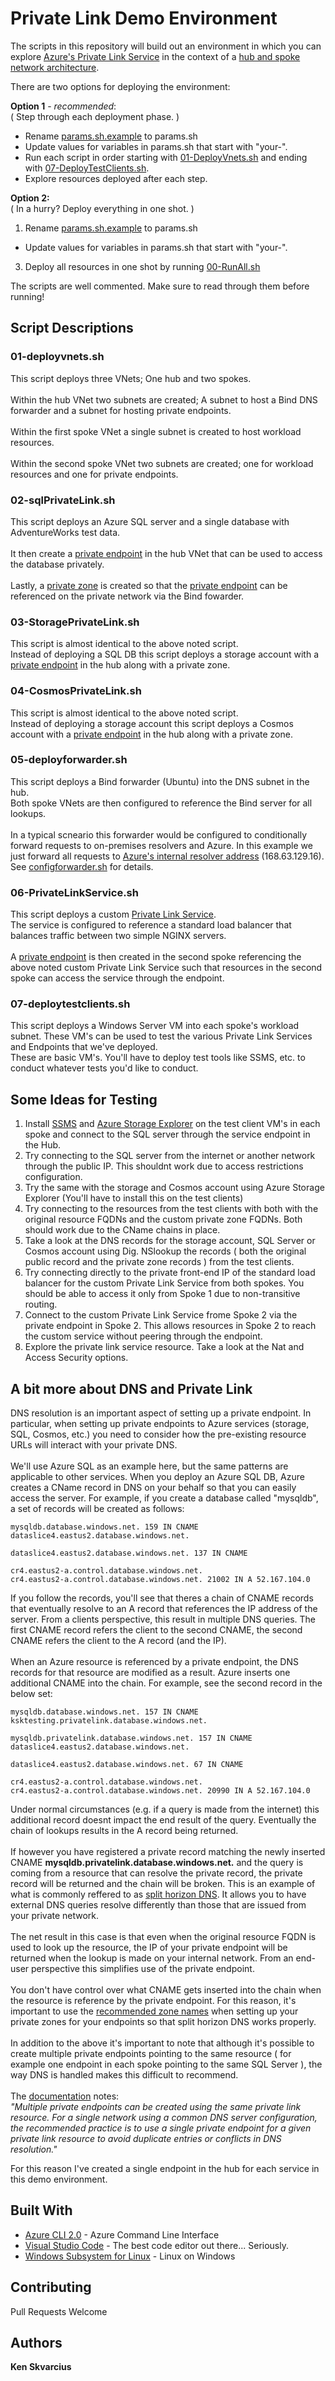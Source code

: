 # Private Link Demo Environment

The scripts in this repository will build out an environment in which you can explore [Azure's Private Link Service](https://docs.microsoft.com/en-us/azure/private-link/) in the context of a [hub and spoke network architecture](https://docs.microsoft.com/en-us/azure/architecture/reference-architectures/hybrid-networking/hub-spoke).

There are two options for deploying the environment:

**Option 1** - *recommended*:\
( Step through each deployment phase. )
* Rename [params.sh.example](params.sh.example) to params.sh
* Update values for variables in params.sh that start with "your-".
* Run each script in order starting with [01-DeployVnets.sh](01-DeployVnets.sh) and ending with [07-DeployTestClients.sh](07-DeployTestClients.sh).
* Explore resources deployed after each step.

**Option 2:**\
( In a hurry? Deploy everything in one shot. )
1. Rename [params.sh.example](params.sh.example) to params.sh
* Update values for variables in params.sh that start with "your-".
3. Deploy all resources in one shot by running [00-RunAll.sh](00-RunAll.sh)

The scripts are well commented. Make sure to read through them before running!

## Script Descriptions

### 01-deployvnets.sh
This script deploys three VNets; One hub and two spokes.\
\
Within the hub VNet two subnets are created; A subnet to host a Bind DNS forwarder and a subnet for hosting private endpoints.\
\
Within the first spoke VNet a single subnet is created to host workload resources.\
\
Within the second spoke VNet two subnets are created; one for workload resources and one for private endpoints.

### 02-sqlPrivateLink.sh
This script deploys an Azure SQL server and a single database with AdventureWorks test data.\
\
It then create a [private endpoint](https://docs.microsoft.com/en-us/azure/private-link/private-endpoint-overview) in the hub VNet that can be used to access the database privately.\
\
Lastly, a [private zone](https://docs.microsoft.com/en-us/azure/dns/private-dns-overview) is created so that the [private endpoint](https://docs.microsoft.com/en-us/azure/private-link/private-endpoint-overview) can be referenced on the private network via the Bind fowarder.

### 03-StoragePrivateLink.sh
This script is almost identical to the above noted script.\
Instead of deploying a SQL DB this script deploys a storage account with a [private endpoint](https://docs.microsoft.com/en-us/azure/private-link/private-endpoint-overview) in the hub along with a private zone.

### 04-CosmosPrivateLink.sh
This script is almost identical to the above noted script.\
Instead of deploying a storage account this script deploys a Cosmos account with a [private endpoint](https://docs.microsoft.com/en-us/azure/private-link/private-endpoint-overview) in the hub along with a private zone.

### 05-deployforwarder.sh
This script deploys a Bind forwarder (Ubuntu) into the DNS subnet in the hub. 
\
Both spoke VNets are then configured to reference the Bind server for all lookups.\
\
In a typical scneario this forwarder would be configured to conditionally forward requests to on-premises resolvers and Azure. In this example we just forward all requests to [Azure's internal resolver address](https://docs.microsoft.com/en-us/azure/virtual-network/what-is-ip-address-168-63-129-16) (168.63.129.16).\
See [configforwarder.sh](configforwarder.sh) for details.

### 06-PrivateLinkService.sh
This script deploys a custom [Private Link Service](https://docs.microsoft.com/en-us/azure/private-link/private-link-service-overview).\
The service is configured to reference a standard load balancer that balances traffic between two simple NGINX servers.\
\
A [private endpoint](https://docs.microsoft.com/en-us/azure/private-link/private-endpoint-overview) is then created in the second spoke referencing the above noted custom Private Link Service such that resources in the second spoke can access the service through the endpoint.

### 07-deploytestclients.sh
This script deploys a Windows Server VM into each spoke's workload subnet. These VM's can be used to test the various Private Link Services and Endpoints that we've deployed.\
These are basic VM's. You'll have to deploy test tools like SSMS, etc. to conduct whatever tests you'd like to conduct.

## Some Ideas for Testing
1. Install [SSMS](https://docs.microsoft.com/en-us/sql/ssms/download-sql-server-management-studio-ssms?view=sql-server-ver15) and [Azure Storage Explorer](https://azure.microsoft.com/en-us/features/storage-explorer/) on the test client VM's in each spoke and connect to the SQL server through the service endpoint in the Hub.
2. Try connecting to the SQL server from the internet or another network through the public IP. This shouldnt work due to access restrictions configuration.
3. Try the same with the storage and Cosmos account using Azure Storage Explorer (You'll have to install this on the test clients)
4. Try connecting to the resources from the test clients with both with the original resource FQDNs and the custom private zone FQDNs. Both should work due to the CName chains in place.
5. Take a look at the DNS records for the storage account, SQL Server or Cosmos account using Dig. NSlookup the records ( both the original public record and the private zone records ) from the test clients.
6. Try connecting directly to the private front-end IP of the standard load balancer for the custom Private Link Service from both spokes. You should be able to access it only from Spoke 1 due to non-transitive routing.
7. Connect to the custom Private Link Service frome Spoke 2 via the private endpoint in Spoke 2. This allows resources in Spoke 2 to reach the custom service without peering through the endpoint.
8. Explore the private link service resource. Take a look at the Nat and Access Security options.

## A bit more about DNS and Private Link
DNS resolution is an important aspect of setting up a private endpoint. In particular, when setting up private endpoints to Azure services (storage, SQL, Cosmos, etc.) you need to consider how the pre-existing resource URLs will interact with your private DNS.\
\
We'll use Azure SQL as an example here, but the same patterns are applicable to other services. When you deploy an Azure SQL DB, Azure creates a CName record in DNS on your behalf so that you can easily access the server. For example, if you create a database called "mysqldb", a set of records will be created as follows:
```
mysqldb.database.windows.net. 159 IN CNAME   dataslice4.eastus2.database.windows.net.

dataslice4.eastus2.database.windows.net. 137 IN CNAME

cr4.eastus2-a.control.database.windows.net.
cr4.eastus2-a.control.database.windows.net. 21002 IN A 52.167.104.0
```
If you follow the records, you'll see that theres a chain of CNAME records that eventually resolve to an A record that references the IP address of the server. From a clients perspective, this result in multiple DNS queries. The first CNAME record refers the client to the second CNAME, the second CNAME refers the client to the A record (and the IP).\
\
When an Azure resource is referenced by a private endpoint, the DNS records for that resource are modified as a result. Azure inserts one additional CNAME into the chain. For example, see the second record in the below set:

```
mysqldb.database.windows.net. 157 IN CNAME   ksktesting.privatelink.database.windows.net.

mysqldb.privatelink.database.windows.net. 157 IN CNAME dataslice4.eastus2.database.windows.net.

dataslice4.eastus2.database.windows.net. 67 IN CNAME

cr4.eastus2-a.control.database.windows.net.
cr4.eastus2-a.control.database.windows.net. 20990 IN A 52.167.104.0
```

Under normal circumstances (e.g. if a query is made from the internet) this additional record doesnt impact the end result of the query. Eventually the chain of lookups results in the A record being returned.\
\
If however you have registered a private record matching the newly inserted CNAME **mysqldb.privatelink.database.windows.net.** and the query is coming from a resource that can resolve the private record, the private record will be returned and the chain will be broken. This is an example of what is commonly reffered to as [split horizon DNS](https://en.wikipedia.org/wiki/Split-horizon_DNS). It allows you to have external DNS queries resolve differently than those that are issued from your private network.\
\
The net result in this case is that even when the original resource FQDN is used to look up the resource, the IP of your private endpoint will be returned when the lookup is made on your internal network. From an end-user perspective this simplifies use of the private endpoint.\
\
You don't have control over what CNAME gets inserted into the chain when the resource is reference by the private endpoint. For this reason, it's important to use the [recommended zone names](https://docs.microsoft.com/en-us/azure/private-link/private-endpoint-overview#dns-configuration) when setting up your private zones for your endpoints so that split horizon DNS works properly.
\
\
In addition to the above it's important to note that although it's possible to create multiple private endpoints pointing to the same resource ( for example one endpoint in each spoke pointing to the same SQL Server ), the way DNS is handled makes this difficult to recommend.\
\
The [documentation](https://docs.microsoft.com/en-us/azure/private-link/private-endpoint-overview#private-endpoint-properties) notes:\
*"Multiple private endpoints can be created using the same private link resource. For a single network using a common DNS server configuration, the recommended practice is to use a single private endpoint for a given private link resource to avoid duplicate entries or conflicts in DNS resolution."*

For this reason I've created a single endpoint in the hub for each service in this demo environment.

## Built With

* [Azure CLI 2.0](https://docs.microsoft.com/en-us/cli/azure/install-azure-cli?view=azure-cli-latest) - Azure Command Line Interface
* [Visual Studio Code](https://code.visualstudio.com/) - The best code editor out there... Seriously.
* [Windows Subsystem for Linux](https://docs.microsoft.com/en-us/windows/wsl/install-win10) - Linux on Windows

## Contributing

Pull Requests Welcome

## Authors

**Ken Skvarcius**
